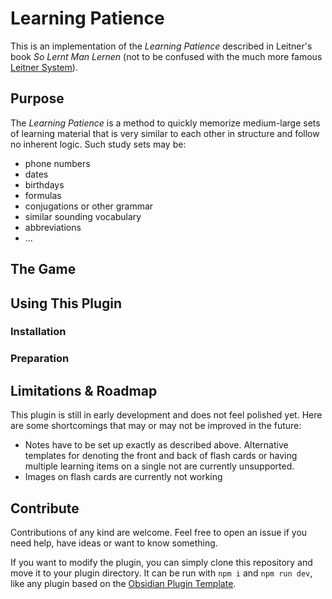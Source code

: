 # Learning Patience

This is an implementation of the *Learning Patience* described in Leitner's book *So Lernt Man Lernen* (not to be confused with the much more famous [Leitner System](https://en.wikipedia.org/wiki/Leitner_system)).

## Purpose

The *Learning Patience* is a method to quickly memorize medium-large sets of learning material that is very similar to each other in structure and follow no inherent logic. Such study sets may be:

* phone numbers
* dates
* birthdays
* formulas
* conjugations or other grammar
* similar sounding vocabulary
* abbreviations
* ...

## The Game

## Using This Plugin

### Installation

### Preparation

## Limitations & Roadmap

This plugin is still in early development and does not feel polished yet. Here are some shortcomings that may or may not be improved in the future:

* Notes have to be set up exactly as described above. Alternative templates for denoting the front and back of flash cards or having multiple learning items on a single not are currently unsupported.
* Images on flash cards are currently not working

## Contribute

Contributions of any kind are welcome. Feel free to open an issue if you need help, have ideas or want to know something. 

If you want to modify the plugin, you can simply clone this repository and move it to your plugin directory. It can be run with `npm i` and `npm run dev`, like any plugin based on the [Obsidian Plugin Template](https://github.com/obsidianmd/obsidian-sample-plugin).